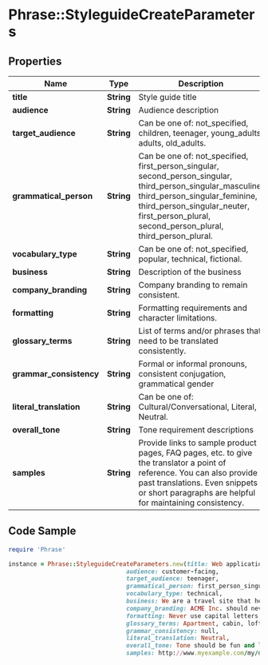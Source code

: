# Phrase::StyleguideCreateParameters

## Properties

Name | Type | Description | Notes
------------ | ------------- | ------------- | -------------
**title** | **String** | Style guide title | [optional] 
**audience** | **String** | Audience description | [optional] 
**target_audience** | **String** | Can be one of: not_specified, children, teenager, young_adults, adults, old_adults. | [optional] 
**grammatical_person** | **String** | Can be one of: not_specified, first_person_singular, second_person_singular, third_person_singular_masculine, third_person_singular_feminine, third_person_singular_neuter, first_person_plural, second_person_plural, third_person_plural. | [optional] 
**vocabulary_type** | **String** | Can be one of: not_specified, popular, technical, fictional. | [optional] 
**business** | **String** | Description of the business | [optional] 
**company_branding** | **String** | Company branding to remain consistent. | [optional] 
**formatting** | **String** | Formatting requirements and character limitations. | [optional] 
**glossary_terms** | **String** | List of terms and/or phrases that need to be translated consistently. | [optional] 
**grammar_consistency** | **String** | Formal or informal pronouns, consistent conjugation, grammatical gender | [optional] 
**literal_translation** | **String** | Can be one of: Cultural/Conversational, Literal, Neutral. | [optional] 
**overall_tone** | **String** | Tone requirement descriptions | [optional] 
**samples** | **String** | Provide links to sample product pages, FAQ pages, etc. to give the translator a point of reference. You can also provide past translations. Even snippets or short paragraphs are helpful for maintaining consistency. | [optional] 

## Code Sample

```ruby
require 'Phrase'

instance = Phrase::StyleguideCreateParameters.new(title: Web application style guide,
                                 audience: customer-facing,
                                 target_audience: teenager,
                                 grammatical_person: first_person_singular,
                                 vocabulary_type: technical,
                                 business: We are a travel site that helps customers find the best hotels and flights.,
                                 company_branding: ACME Inc. should never be translated.,
                                 formatting: Never use capital letters,
                                 glossary_terms: Apartment, cabin, loft,
                                 grammar_consistency: null,
                                 literal_translation: Neutral,
                                 overall_tone: Tone should be fun and light,
                                 samples: http://www.myexample.com/my/document/path/to/samples.pdf)
```


